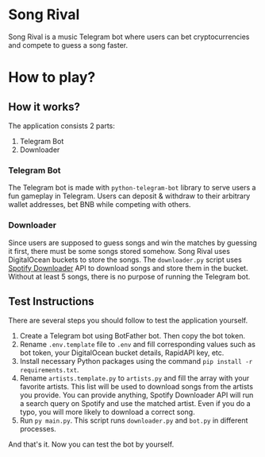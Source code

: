 # Song Rival
Song Rival is a music Telegram bot where users can bet cryptocurrencies and compete to guess a song faster.

# How to play?

## How it works?
The application consists 2 parts:

1) Telegram Bot
2) Downloader

### Telegram Bot
The Telegram bot is made with `python-telegram-bot` library to serve users a fun gameplay in Telegram. Users can deposit & withdraw to their arbitrary wallet addresses, bet BNB while competing with others.

### Downloader
Since users are supposed to guess songs and win the matches by guessing it first, there must be some songs stored somehow. Song Rival uses DigitalOcean buckets to store the songs. The `downloader.py` script uses [Spotify Downloader](https://rapidapi.com/amiteshgupta/api/spotify-downloader9) API to download songs and store them in the bucket. Without at least 5 songs, there is no purpose of running the Telegram bot.

## Test Instructions
There are several steps you should follow to test the application yourself.

1) Create a Telegram bot using BotFather bot. Then copy the bot token.
2) Rename `.env.template` file to `.env` and fill corresponding values such as bot token, your DigitalOcean bucket details, RapidAPI key, etc.
3) Install necessary Python packages using the command `pip install -r requirements.txt`.
4) Rename `artists.template.py` to `artists.py` and fill the array with your favorite artists. This list will be used to download songs from the artists you provide. You can provide anything, Spotify Downloader API will run a search query on Spotify and use the matched artist. Even if you do a typo, you will more likely to download a correct song.
4) Run `py main.py`. This script runs `downloader.py` and `bot.py` in different processes.

And that's it. Now you can test the bot by yourself.